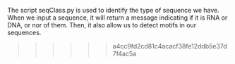 The script seqClass.py is used to identify the type of sequence we have. When we input a sequence, it will return a message indicating if it is RNA or DNA, or nor of them. 
Then, it also allow us to detect motifs in our sequences. 
>>>>>> a4cc9fd2cd81c4acacf38fe12ddb5e37d7f4ac5a
